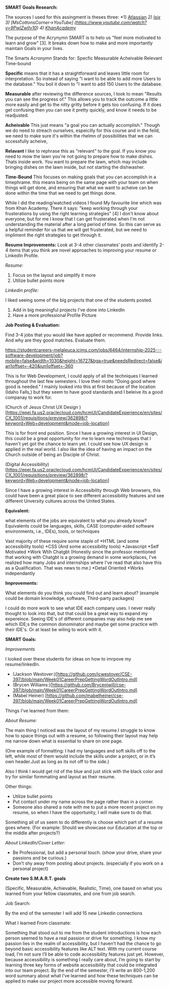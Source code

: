 **SMART Goals Research:**

The sources I used for this assingment is theses three:
*1) [Atlassian](https://www.atlassian.com/blog/productivity/how-to-write-smart-goals)
*2) [Isix](https://www.isixsigma.com/dictionary/smart/)*
*3) [MsCottonsCorner->YouTube] (https://www.youtube.com/watch?v=9PwIZwIIv10)*
*4) [KhanAcademy](https://www.khanacademy.org/college-careers-more/learnstorm-growth-mindset-activities-us/elementary-and-middle-school-activities/setting-goals/v/learnstorm-growth-mindset-how-to-write-a-smart-goal)*


The purpose of the Acrynymn SMART is to helo us "feel more motivated to learn and grow" [3]. It breaks down how to make and more importantly maintain Goals in your lives. 

The Smarts Acronymn Stands for:
Specfic
Measurable 
Acheivable
Relevant
Time-bound

**Specific** means that it has a straightforward and leaves little room for interpretation. So instead of saying "I want to be able to add more Users to the database." You boil it down to "I want to add 150 Users to the database. 

**Measurable** after reviewing the difference sources, I took to mean "Results you can see the progress of." This allows you to track the outcome a little more easily and get to the nitty gritty before it gets too confusing. If it does get confusing then you can see it pretty quickly, and know it needs to be readjusted.

**Acheivable** This just means "a goal you can actually accomplish." Though we do need to streach ourselves, espeicilly for this course and in the feild, we need to make sure it's within the rhelmn of possibilities that we can sccessfully acheive,

**Relavant** I like to rephrase this as "relevant" to the goal. If you know you need to mow the lawn you're not going to prepare how to make dishes. Thats inside work. You want to prepare the lawn, which may include bringing dishes on the lawn inside, but not starting the dishwasher. 

**Time-Bound** This focuses on making goals that you can accomplish in a timephrame. this means being on the same page with your team on when things will get done, and ensuring that what we want to acheive can be done within the time that we need to get things done. 


While I did the reading/watched videos I found My favourite line which was from Khan Academy. There it says: 
"keep working through your frusterations by using the right learning strategies" [4]
I don't know about everyone, but for me I know that I can get frusterated when I'm not understanding the material after a long period of time. So this can serve as a helpful reminder for us that we will get frusterated, but we need to impliment the right strategies to get through it. 

**Resume Improvements:**
 Look at 3-4 other classmates’ posts and identify 2-4 items that you think are novel approaches to improving your resume or LinkedIn Profile.

*Resume:*
1) Focus on the layout and simplify it more
2) Utilize bullet points more 
 
*Linkedin profile:*

I liked seeing some of the big projects that one of the students posted. 
 1) Add in big meaningful projects I've done into LinkedIn
 2) Have a more professional Profile Picture



**Job Posting & Evaluation:**

 Find 3-4 jobs that you would like have applied or recommend. Provide links. And why are they good matches. Evaluate them.

 https://studentcareers-melaleuca.icims.com/jobs/6464/internship-2025---software-development/job?mobile=false&width=1030&height=16727&bga=true&needsRedirect=false&jan1offset=-420&jun1offset=-360

 This is for Web Development, I could apply of all the techniques I learned throughout the last few semesters. I love their motto "Doing good where good is needed." I mainly looked into this at first because of the location (Idaho Falls,) but they seem to have good standards and I beleive its a good companay to work for. 

(Church of Jesus Christ UX Design )[https://epej.fa.us2.oraclecloud.com/hcmUI/CandidateExperience/en/sites/CX_1001/requisitions/preview/362898/?keyword=Web+development&mode=job-location]

This is for front end position. Since I have a growing interest in UI Design, this could be a great opportunity for me to learn new techniques that I haven't yet got the chance to learn yet. I could see how UX design is applied in the real world. I also like the idea of having an impact on the Church outside of being an Disciple of Christ. 

(Digital Accessibility)[https://epej.fa.us2.oraclecloud.com/hcmUI/CandidateExperience/en/sites/CX_1001/requisitions/preview/362898/?keyword=Web+development&mode=job-location] 

Since I have a growing interest in Accessibility through Web browsers, this could have been a great place to see different accessibility features and see different Unversity cultures across the United States. 

**Equivalent:**

 what elements of the jobs are equivalent to what you already know? Equivalents could be languages, skills, CASE (computer-aided software environments, i.e., IDEs), tools, or techniques

 Vast majority of these require some staple of 
 *HTML (and some accessibility tools)
 *CSS (And some accessibility tools)
 *Javascript
 *Self Motivated
 *Work Wtih Chatgbt (Honestly since the professor mentioned that working with Chatgbt is a growing  demand in some workplaces, I've realized how many Jobs and internships where I've read that also have this as a Qualification. That was news to me.)
 *Detail Oriented
 *Works independantly


**Improvements:**

 What elements do you think you could find out and learn about? (example could be domain knowledge, software, Third-party packages)

 I could do more work to see what IDE each company uses. I never really thought to look into that, but that could be a great way to expand my expereince. Seeing IDE's of different companies may also help me see which IDE;s the common donominator and maybe get some practice with their IDE's. Or at least be wiling to work with it. 


**SMART Goals:**

*Improvements*

I looked over these students for ideas on how to imrpove my resume/linkedIn. 
* (Jackson Westover:)[https://github.com/jcwestover/CSE-397/blob/main/Week01CareerPrepGettingWordOutIntro.md]
* (Brycen Williams:)[https://github.com/Brycenjwill/cse-397/blob/main/Week01CareerPrepGettingWordOutIntro.md]
* (Mabel Heiner) [https://github.com/mabelheiner/cse-397/blob/main/Week01CareerPrepGettingWordOutIntro.md]

Things I've learned from them:

*About Resume:* 

The main thing I noticed was the layout of my resume.I struggle to know how to space things out with a resume, so following their layout may help me narrow down what is essential to share on one page. 

(One example of formatting: I had my languages and soft skills off to the left, while most of them would include the skills under a project, or in it’s own header.Just as long as its not off to the side.) 

Also I think I would get rid of the blue and just stick with the black color and try for similar formmating and layout as their resume. 

Other things: 

* Utilize bullet points
* Put contact under my name across the page rather than in a corner. 
* Someone also shared a note with me to put a more recent project on my resume, so when I have the opportunity, I will make sure to do that. 

Something all of us seem to do differently is choose which part of a resume goes where. (For example: Should we showcase our Education at the top or the middle after projects?)

*About LinkedIn/Cover Letter:*

* Be Professional, but add a personal touch. (show your drive, share your passions and be curious.)
* Don’t shy away from posting about projects. (especially if you work on a personal project) 


**Create two S.M.A.R.T. goals**

(Specific, Measurable, Achievable, Realistic, Time), one based on what you learned from your fellow classmates, and one from job search. 
 
 Job Search:

By the end of the semester I will add 15 new Linkedin connections

 What I learned From classmate:

Something that stood out to me from the student introductions is how each person seemed to have a real passion or drive for something. I know my passion lies in the realm of accessibility, but I haven’t had the chance to go beyond basic accessibility features like ALT text. With my current course load, I’m not sure I’ll be able to code accessibility features just yet. However, because accessibility is something I really care about, I’m going to start by learning three key forms of website accessibility that could be integrated into our team project. By the end of the semester, I’ll write an 800-1,200 word summary about what I’ve learned and how these techniques can be applied to make our project more accessible moving forward. 

